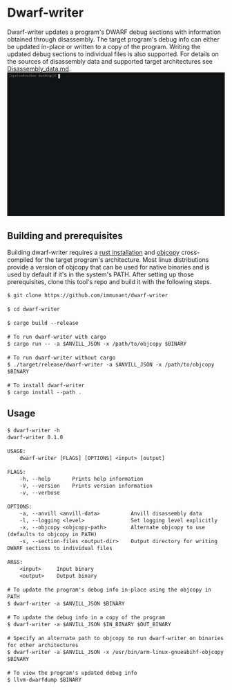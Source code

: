 # Dwarf-writer

Dwarf-writer updates a program's DWARF debug sections with information obtained through disassembly. The target program's debug info can either be updated in-place or written to a copy of the program. Writing the updated debug sections to individual files is also supported. For details on the sources of disassembly data and supported target architectures see [Disassembly_data.md](Disassembly_data.md).
![demo](demo.gif)

## Building and prerequisites

Building dwarf-writer requires a [rust installation](https://www.rust-lang.org/) and [objcopy](https://www.gnu.org/software/binutils/) cross-compiled for the target program's architecture. Most linux distributions provide a version of objcopy that can be used for native binaries and is used by default if it's in the system's PATH. After setting up those prerequisites, clone this tool's repo and build it with the following steps.

```
$ git clone https://github.com/immunant/dwarf-writer

$ cd dwarf-writer

$ cargo build --release

# To run dwarf-writer with cargo
$ cargo run -- -a $ANVILL_JSON -x /path/to/objcopy $BINARY

# To run dwarf-writer without cargo
$ ./target/release/dwarf-writer -a $ANVILL_JSON -x /path/to/objcopy $BINARY

# To install dwarf-writer
$ cargo install --path .
```

## Usage

```
$ dwarf-writer -h
dwarf-writer 0.1.0

USAGE:
    dwarf-writer [FLAGS] [OPTIONS] <input> [output]

FLAGS:
    -h, --help       Prints help information
    -V, --version    Prints version information
    -v, --verbose    

OPTIONS:
    -a, --anvill <anvill-data>          Anvill disassembly data
    -l, --logging <level>               Set logging level explicitly
    -x, --objcopy <objcopy-path>        Alternate objcopy to use (defaults to objcopy in PATH)
    -s, --section-files <output-dir>    Output directory for writing DWARF sections to individual files

ARGS:
    <input>     Input binary
    <output>    Output binary

# To update the program's debug info in-place using the objcopy in PATH
$ dwarf-writer -a $ANVILL_JSON $BINARY

# To update the debug info in a copy of the program
$ dwarf-writer -a $ANVILL_JSON $IN_BINARY $OUT_BINARY

# Specify an alternate path to objcopy to run dwarf-writer on binaries for other architectures
$ dwarf-writer -a $ANVILL_JSON -x /usr/bin/arm-linux-gnueabihf-objcopy $BINARY

# To view the program's updated debug info
$ llvm-dwarfdump $BINARY
```
